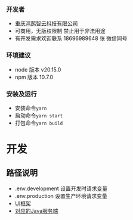 ### 开发者
*   [重庆鸿鹄智云科技有限公司](https://honghukeji.net)
*   可商用，无版权限制 禁止用于非法用途
*   有开发需求欢迎联系 18696989648 张 微信同号

### 环境建议
*   node 版本 v20.15.0
*   npm 版本 10.7.0
### 安装及运行
*   安装命令`yarn`
*   启动命令`yarn start`
*   打包命令`yarn build`

# 开发
## 路径说明
*   .env.development 设置开发时请求变量
*   .env.production 设置生产环境请求变量
*   [UI框架](https://ant.design/)
*   [对应的Java服务端](https://github.com/honghukeji-cn/templete-java.git)

